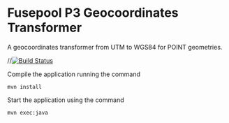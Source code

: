 Fusepool P3 Geocoordinates Transformer
======================================

A geocoordinates transformer from UTM to WGS84 for POINT geometries.
 
//[![Build Status](https://travis-ci.org/fusepoolP3/p3-geo-enriching-transformer.svg)](https://travis-ci.org/fusepoolP3/p3-geo-enriching-transformer)

Compile the application running the command

    mvn install

Start the application using the command

    mvn exec:java
